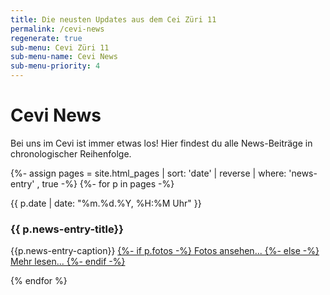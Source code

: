 ```yaml
---
title: Die neusten Updates aus dem Cei Züri 11
permalink: /cevi-news
regenerate: true
sub-menu: Cevi Züri 11
sub-menu-name: Cevi News
sub-menu-priority: 4
---
```


# Cevi News

Bei uns im Cevi ist immer etwas los! Hier findest du alle News-Beiträge in chronologischer Reihenfolge.

<div class="news-feed">

{%- assign pages = site.html_pages | sort: 'date' | reverse | where: 'news-entry' , true -%}
{%- for p in pages -%}
<div class="news-entry">
<span class="news-entry-date">{{ p.date | date: "%m.%d.%Y, %H:%M Uhr" }}</span>
<h3 class="news-entry-title">{{ p.news-entry-title}}</h3>
<p class="news-entry-content">{{p.news-entry-caption}} <a href="{{ p.url }}">
{%- if p.fotos -%} Fotos ansehen... {%- else -%}     Mehr lesen... {%- endif -%}
</a></p>
</div>

{% endfor %}


</div>